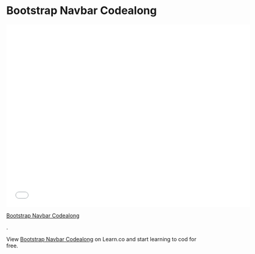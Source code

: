 # Bootstrap Navbar Codealong


<iframe width="640" height="480" src="//www.youtube.com/embed/bWVUo67pShU?rel=0&modestbranding=1" frameborder="0" allowfullscreen></iframe>

<p><a href="https://www.youtube.com/watch?v=bWVUo67pShU">Bootstrap Navbar Codealong</a></p>.

<p data-visibility='hidden'>View <a href='https://learn.co/lessons/bootstrap-navbar-code-along' title='Bootstrap Navbar Codealong'>Bootstrap Navbar Codealong</a> on Learn.co and start learning to cod for free.</p>
